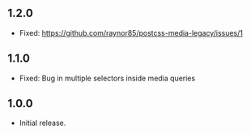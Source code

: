 ## 1.2.0
* Fixed: https://github.com/raynor85/postcss-media-legacy/issues/1

## 1.1.0
* Fixed: Bug in multiple selectors inside media queries

## 1.0.0
* Initial release.
